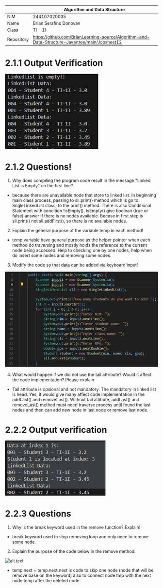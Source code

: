|  | Algorithm and Data Structure |
|--|--|
| NIM | 244107020035 |
| Name |  Brian Serafino Donovan |
| Class | TI - 1I |
| Repository | https://github.com/BrianLearning-source/Algorithm-and-Data-Structure-Java/tree/main/Jobsheet12 |

# 2.1.1 Output Verification

![alt text](Jobsheet12/images/Output2.1.1.png)

# 2.1.2 Questions!

1. Why does compiling the program code result in the message "Linked List is Empty" on the first line?

- because there are unavailable node that store to linked list. In beginning main class process, passing to sll.print() method which is go to SngleLinkedList class, to the print() method. There is also Conditional Statement with condition !isEmpty(). isEmpty() give boolean (true or false) answer if there is no nodes available. Becase in first step is sll.print() not sll.addFirst(), so there is no available nodes. 

2. Explain the general purpose of the variable temp in each method!

- temp variable have general purpose as the helper pointer when each method do traversing and mostly holds the reference to the current node being accessed. Help to checking one by one nodes, help when do insert some nodes and removing some nodes. 

3. Modify the code so that data can be added via keyboard input!

![alt text](https://github.com/BrianLearning-source/Algorithm-and-Data-Structure-Java/blob/5ac784c0592d7023925b99411d4972e02e570bd4/Jobsheet12/images/Answer2.1.2.2.png)

4. What would happen if we did not use the tail attribute? Would it affect the code implementation? Please explain.

- Tail attribute is opsional and not mandatory. The mandatory in linked list is head. Yes, it would give many affect code implementation in the addLast() and removeLast(). Without tail attibute, addLast() and removeLast() method must need traverse process until found the last nodes and then can add new node in last node or remove last node. 

# 2.2.2 Output verification

![alt text](https://github.com/BrianLearning-source/Algorithm-and-Data-Structure-Java/blob/5ac784c0592d7023925b99411d4972e02e570bd4/Jobsheet12/images/Verification2.2.2.png)

# 2.2.3 Questions

1. Why is the break keyword used in the remove function? Explain!

- break keyword used to stop removing loop and only once to remove some node.

2. Explain the purpose of the code below in the remove method.

![alt text](Question2.2.3.2)

- temp.next = temp.next.next is code to skip one node (node that will be remove base on the keyword) also to connect node tmp with the next node temp after the deleted node.
